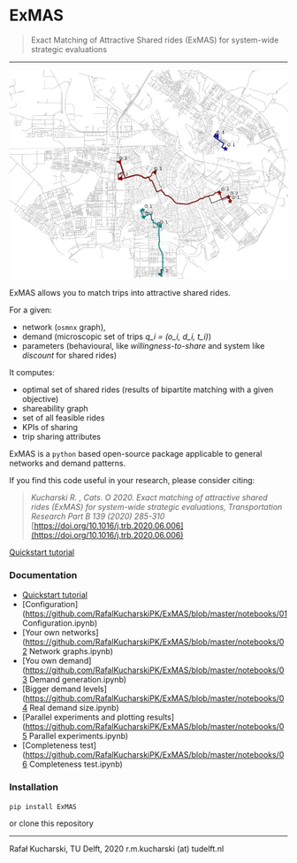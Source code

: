# ExMAS
> Exact Matching of Attractive Shared rides (ExMAS) for system-wide strategic evaluations
---

![MAP](/data/map.png)

ExMAS allows you to match trips into attractive shared rides.

For a given:
* network (`osmnx` graph), 
* demand (microscopic set of trips _q_i = (o_i, d_i, t_i)_)
* parameters (behavioural, like _willingness-to-share_ and system like _discount_ for shared rides)

It computes:
* optimal set of shared rides (results of bipartite matching with a given objective)
* shareability graph
* set of all feasible rides
* KPIs of sharing
* trip sharing attributes 

ExMAS is a `python` based open-source package applicable to general networks and demand patterns.

If you find this code useful in your research, please consider citing:

>_Kucharski R. , Cats. O 2020. Exact matching of attractive shared rides (ExMAS) for system-wide strategic evaluations, Transportation Research Part B 139 (2020) 285-310_ [https://doi.org/10.1016/j.trb.2020.06.006](https://doi.org/10.1016/j.trb.2020.06.006)


[Quickstart tutorial](https://github.com/RafalKucharskiPK/ExMAS/blob/master/notebooks/ExMAS.ipynb)

### Documentation

* [Quickstart tutorial](https://github.com/RafalKucharskiPK/ExMAS/blob/master/notebooks/ExMAS.ipynb)
* [Configuration](https://github.com/RafalKucharskiPK/ExMAS/blob/master/notebooks/01 Configuration.ipynb)
* [Your own networks](https://github.com/RafalKucharskiPK/ExMAS/blob/master/notebooks/02 Network graphs.ipynb)
* [You own demand](https://github.com/RafalKucharskiPK/ExMAS/blob/master/notebooks/03 Demand generation.ipynb)
* [Bigger demand levels](https://github.com/RafalKucharskiPK/ExMAS/blob/master/notebooks/04 Real demand size.ipynb)
* [Parallel experiments and plotting results](https://github.com/RafalKucharskiPK/ExMAS/blob/master/notebooks/05 Parallel experiments.ipynb)
* [Completeness test](https://github.com/RafalKucharskiPK/ExMAS/blob/master/notebooks/06 Completeness test.ipynb)

### Installation

`pip install ExMAS`

or clone this repository

----
Rafał Kucharski, TU Delft, 2020 r.m.kucharski (at) tudelft.nl








